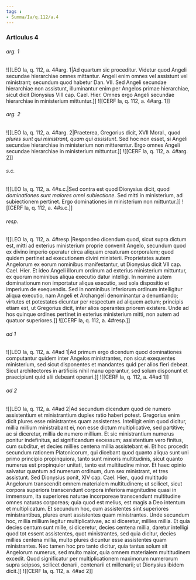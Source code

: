 ```yaml
---
tags : 
- Summa/Ia/q.112/a.4
---
```


### Articulus 4

###### arg. 1
![[LEO Ia, q. 112, a. 4#arg. 1|Ad quartum sic proceditur. Videtur quod Angeli secundae hierarchiae omnes mittantur. Angeli enim omnes vel assistunt vel ministrant; secundum quod habetur Dan. VII. Sed Angeli secundae hierarchiae non assistunt, illuminantur enim per Angelos primae hierarchiae, sicut dicit Dionysius VIII cap. Cael. Hier. Omnes ergo Angeli secundae hierarchiae in ministerium mittuntur.]]
![[CERF Ia, q. 112, a. 4#arg. 1]]

###### arg. 2
![[LEO Ia, q. 112, a. 4#arg. 2|Praeterea, Gregorius dicit, XVII Moral., quod *plures sunt qui ministrant, quam qui assistunt*. Sed hoc non esset, si Angeli secundae hierarchiae in ministerium non mitterentur. Ergo omnes Angeli secundae hierarchiae in ministerium mittuntur.]]
![[CERF Ia, q. 112, a. 4#arg. 2]]

###### s.c.
![[LEO Ia, q. 112, a. 4#s.c.|Sed contra est quod Dionysius dicit, quod *dominationes sunt maiores omni subiectione*. Sed mitti in ministerium, ad subiectionem pertinet. Ergo dominationes in ministerium non mittuntur.]]
![[CERF Ia, q. 112, a. 4#s.c.]]

###### resp.
![[LEO Ia, q. 112, a. 4#resp.|Respondeo dicendum quod, sicut supra dictum est, mitti ad exterius ministerium proprie convenit Angelo, secundum quod ex divino imperio operatur circa aliquam creaturam corporalem; quod quidem pertinet ad executionem divini ministerii. Proprietates autem Angelorum ex eorum nominibus manifestantur, ut Dionysius dicit VII cap. Cael. Hier. Et ideo Angeli illorum ordinum ad exterius ministerium mittuntur, ex quorum nominibus aliqua executio datur intelligi. In nomine autem dominationum non importatur aliqua executio, sed sola dispositio et imperium de exequendis. Sed in nominibus inferiorum ordinum intelligitur aliqua executio, nam Angeli et Archangeli denominantur a denuntiando; virtutes et potestates dicuntur per respectum ad aliquem actum; principis etiam est, ut Gregorius dicit, inter alios operantes priorem existere. Unde ad hos quinque ordines pertinet in exterius ministerium mitti, non autem ad quatuor superiores.]]
![[CERF Ia, q. 112, a. 4#resp.]]

###### ad 1
![[LEO Ia, q. 112, a. 4#ad 1|Ad primum ergo dicendum quod dominationes computantur quidem inter Angelos ministrantes, non sicut exequentes ministerium, sed sicut disponentes et mandantes quid per alios fieri debeat. Sicut architectores in artificiis nihil manu operantur, sed solum disponunt et praecipiunt quid alii debeant operari.]]
![[CERF Ia, q. 112, a. 4#ad 1]]

###### ad 2
![[LEO Ia, q. 112, a. 4#ad 2|Ad secundum dicendum quod de numero assistentium et ministrantium duplex ratio haberi potest. Gregorius enim dicit plures esse ministrantes quam assistentes. Intelligit enim quod dicitur, millia millium ministrabant ei, non esse dictum multiplicative, sed partitive; ac si diceretur, millia de numero millium. Et sic ministrantium numerus ponitur indefinitus, ad significandum excessum; assistentium vero finitus, cum subditur, et decies millies centena millia assistebant ei. Et hoc procedit secundum rationem Platonicorum, qui dicebant quod quanto aliqua sunt uni primo principio propinquiora, tanto sunt minoris multitudinis, sicut quanto numerus est propinquior unitati, tanto est multitudine minor. Et haec opinio salvatur quantum ad numerum ordinum, dum sex ministrant, et tres assistunt. Sed Dionysius ponit, XIV cap. Cael. Hier., quod multitudo Angelorum transcendit omnem materialem multitudinem; ut scilicet, sicut corpora superiora transcendunt corpora inferiora magnitudine quasi in immensum, ita superiores naturae incorporeae transcendunt multitudine omnes naturas corporeas; quia quod est melius, est magis a Deo intentum et multiplicatum. Et secundum hoc, cum assistentes sint superiores ministrantibus, plures erunt assistentes quam ministrantes. Unde secundum hoc, millia millium legitur multiplicativae, ac si diceretur, millies millia. Et quia decies centum sunt mille, si diceretur, decies centena millia, daretur intelligi quod tot essent assistentes, quot ministrantes, sed quia dicitur, decies millies centena millia, multo plures dicuntur esse assistentes quam ministrantes. Nec tamen hoc pro tanto dicitur, quia tantus solum sit Angelorum numerus, sed multo maior, quia omnem materialem multitudinem excedit. Quod significatur per multiplicationem maximorum numerorum supra seipsos, scilicet denarii, centenarii et millenarii; ut Dionysius ibidem dicit.]]
![[CERF Ia, q. 112, a. 4#ad 2]]

